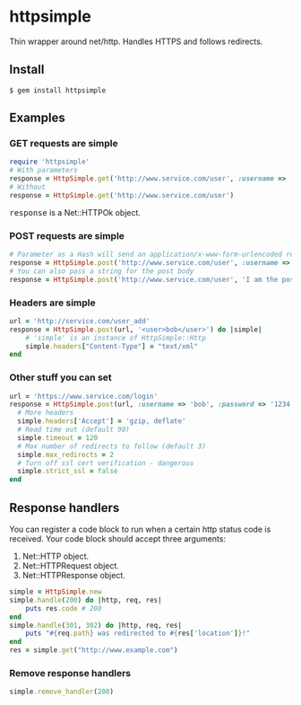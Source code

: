 # httpsimple

Thin wrapper around net/http. Handles HTTPS and follows redirects.

## Install

    $ gem install httpsimple

## Examples

### GET requests are simple
```Ruby
require 'httpsimple'
# With parameters 
response = HttpSimple.get('http://www.service.com/user', :username => 'bob')
# Without
response = HttpSimple.get('http://www.service.com/user')
```
<tt>response</tt> is a Net::HTTPOk object.

### POST requests are simple
```Ruby
# Parameter as a Hash will send an application/x-www-form-urlencoded request
response = HttpSimple.post('http://www.service.com/user', :username => 'bob')
# You can also pass a string for the post body
response = HttpSimple.post('http://www.service.com/user', 'I am the post body!')
```

### Headers are simple
```Ruby
url = 'http://service.com/user_add'
response = HttpSimple.post(url, '<user>bob</user>') do |simple|
	# 'simple' is an instance of HttpSimple::Http
	simple.headers["Content-Type"] = "text/xml"
end
```

### Other stuff you can set
```Ruby
url = 'https://www.service.com/login'
response = HttpSimple.post(url, :username => 'bob', :password => '1234') do |simple|
  # More headers
  simple.headers['Accept'] = 'gzip, deflate' 
  # Read time out (default 90)
  simple.timeout = 120
  # Max number of redirects to follow (default 3)
  simple.max_redirects = 2
  # Turn off ssl cert verification - dangerous
  simple.strict_ssl = false
end
```

## Response handlers

You can register a code block to run when a certain http status code is received. Your code block
should accept three arguments:

1. Net::HTTP object.
2. Net::HTTPRequest object.
3. Net::HTTPResponse object.
	
```Ruby
simple = HttpSimple.new
simple.handle(200) do |http, req, res|
	puts res.code # 200
end
simple.handle(301, 302) do |http, req, res|
    puts "#{req.path} was redirected to #{res['location']}!"
end
res = simple.get("http://www.example.com")
```

### Remove response handlers
```Ruby
simple.remove_handler(200)
```


